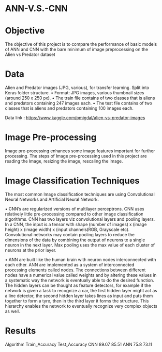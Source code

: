 # ANN-V.S.-CNN

# Objective
The objective of this project is to compare the performance of basic models of ANN and CNN with the bare minimum of image preprocessing on the Alien vs Predator dataset

# Data
Alien and Predator images (JPG, various), for transfer learning. Split into Keras folder structure.
•	Format: JPG images, various thumbnail sizes (around 250 x 250 px).
•	The train file contains of two classes that is aliens and predators containing 247 images each.
•	The test file contains of two classes that is aliens and predators containing 100 images each.

Data link : https://www.kaggle.com/pmigdal/alien-vs-predator-images

# Image Pre-processing
Image pre-processing enhances some image features important for further processing. The steps of Image pre-processing used in this project are reading the Image, resizing the image, rescaling the image.

# Image Classification Techniques
The most common Image classification techniques are using Convolutional Neural Networks and Artificial Neural Network. 

•	CNN’s are regularized versions of multilayer perceptrons. CNN uses relatively little pre-processing compared to other image classification algorithms. CNN has two layers viz convolutional layers and pooling layers. In a CNN, the input is a tensor with shape (number of images) x (image height) x (image width) x (input channels(RGB, Grayscale etc). Convolutional networks may contain pooling layers to reduce the dimensions of the data by combining the output of neurons to a single neuron in the next layer. Max pooling uses the max value of each cluster of neurons at the prior layer.

•	ANN are built like the human brain with neuron nodes interconnected with each other. ANN are implemented as a system of interconnected processing elements called nodes. The connections between different nodes have a numerical value called weights and by altering these values in a systematic way the network is eventually able to do the desired function. The hidden layers can be thought as feature detectors, for example if the network is given a task to recognize a car, the first hidden layer might act as a line detector, the second hidden layer takes lines as input and puts them together to form a tyre, then in the third layer it forms the structure. This hierarchy enables the network to eventually recognize very complex objects as well.

# Results
Algorithm  Train_Accuracy   Test_Accuracy
CNN             89.07           85.51
ANN             75.8            73.11
